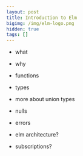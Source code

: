 ```yaml
---
layout: post
title: Introduction to Elm
bigimg: /img/elm-logo.png
hidden: true
tags: []
---
```


- what
- why
- functions
- types

- more about union types
- nulls
- errors

- elm architecture?
- subscriptions?
